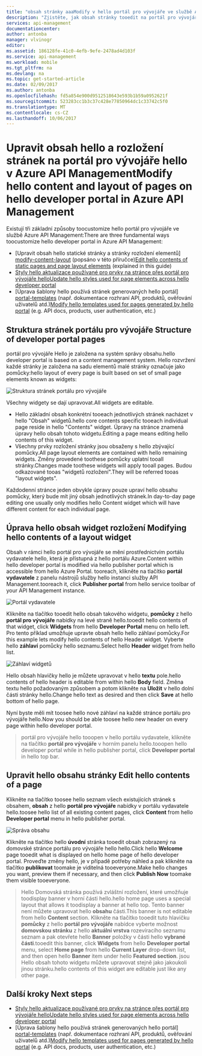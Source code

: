 ```yaml
---
title: "obsah stránky aaaModify v hello portál pro vývojáře ve službě Azure API Management | Microsoft Docs"
description: "Zjistěte, jak obsah stránky tooedit na portál pro vývojáře hello v Azure API Management."
services: api-management
documentationcenter: 
author: antonba
manager: vlvinogr
editor: 
ms.assetid: 186128fe-41c0-4efb-9efe-2478ad4d103f
ms.service: api-management
ms.workload: mobile
ms.tgt_pltfrm: na
ms.devlang: na
ms.topic: get-started-article
ms.date: 02/09/2017
ms.author: antonba
ms.openlocfilehash: fd5a854e900d9512518643e593b1b59a0952621f
ms.sourcegitcommit: 523283cc1b3c37c428e77850964dc1c33742c5f0
ms.translationtype: MT
ms.contentlocale: cs-CZ
ms.lasthandoff: 10/06/2017
---
```

# <a name="modify-hello-content-and-layout-of-pages-on-hello-developer-portal-in-azure-api-management"></a><span data-ttu-id="e0c69-103">Upravit obsah hello a rozložení stránek na portál pro vývojáře hello v Azure API Management</span><span class="sxs-lookup"><span data-stu-id="e0c69-103">Modify hello content and layout of pages on hello developer portal in Azure API Management</span></span>
<span data-ttu-id="e0c69-104">Existují tři základní způsoby toocustomize hello portál pro vývojáře ve službě Azure API Management:</span><span class="sxs-lookup"><span data-stu-id="e0c69-104">There are three fundamental ways toocustomize hello developer portal in Azure API Management:</span></span>

* <span data-ttu-id="e0c69-105">[Upravit obsah hello statické stránky a stránky rozložení elementů] [ modify-content-layout] (popsáno v této příručce)</span><span class="sxs-lookup"><span data-stu-id="e0c69-105">[Edit hello contents of static pages and page layout elements][modify-content-layout] (explained in this guide)</span></span>
* <span data-ttu-id="e0c69-106">[Styly hello aktualizace používané pro prvky na stránce přes portál pro vývojáře hello][customize-styles]</span><span class="sxs-lookup"><span data-stu-id="e0c69-106">[Update hello styles used for page elements across hello developer portal][customize-styles]</span></span>
* <span data-ttu-id="e0c69-107">[Úprava šablony hello používá stránek generovaných hello portál] [ portal-templates] (např. dokumentace rozhraní API, produktů, ověřování uživatelů atd.)</span><span class="sxs-lookup"><span data-stu-id="e0c69-107">[Modify hello templates used for pages generated by hello portal][portal-templates] (e.g. API docs, products, user authentication, etc.)</span></span>

## <span data-ttu-id="e0c69-108"><a name="page-structure"></a>Struktura stránek portálu pro vývojáře</span><span class="sxs-lookup"><span data-stu-id="e0c69-108"><a name="page-structure"> </a>Structure of developer portal pages</span></span>

<span data-ttu-id="e0c69-109">portál pro vývojáře Hello je založena na systém správy obsahu.</span><span class="sxs-lookup"><span data-stu-id="e0c69-109">hello developer portal is based on a content management system.</span></span> <span data-ttu-id="e0c69-110">Hello rozvržení každé stránky je založena na sadu elementů malé stránky označuje jako pomůcky:</span><span class="sxs-lookup"><span data-stu-id="e0c69-110">hello layout of every page is built based on set of small page elements known as widgets:</span></span>

![Struktura stránek portálu pro vývojáře][api-management-customization-widget-structure]

<span data-ttu-id="e0c69-112">Všechny widgety se dají upravovat.</span><span class="sxs-lookup"><span data-stu-id="e0c69-112">All widgets are editable.</span></span> 
* <span data-ttu-id="e0c69-113">Hello základní obsah konkrétní tooeach jednotlivých stránek nacházet v hello "Obsah" widgetů.</span><span class="sxs-lookup"><span data-stu-id="e0c69-113">hello core contents specific tooeach individual page reside in hello "Contents" widget.</span></span> <span data-ttu-id="e0c69-114">Úpravy na stránce znamená úpravy hello obsah tohoto widgetu.</span><span class="sxs-lookup"><span data-stu-id="e0c69-114">Editing a page means editing hello contents of this widget.</span></span>
* <span data-ttu-id="e0c69-115">Všechny prvky rozložení stránky jsou obsaženy s hello zbývající pomůcky.</span><span class="sxs-lookup"><span data-stu-id="e0c69-115">All page layout elements are contained with hello remaining widgets.</span></span> <span data-ttu-id="e0c69-116">Změny provedené toothese pomůcky uplatní tooall stránky.</span><span class="sxs-lookup"><span data-stu-id="e0c69-116">Changes made toothese widgets will apply tooall pages.</span></span> <span data-ttu-id="e0c69-117">Budou odkazované tooas "widgetů rozložení".</span><span class="sxs-lookup"><span data-stu-id="e0c69-117">They will be referred tooas "layout widgets".</span></span>

<span data-ttu-id="e0c69-118">Každodenní stránce jeden obvykle úpravy pouze upraví hello obsahu pomůcky, který bude mít jiný obsah jednotlivých stránek.</span><span class="sxs-lookup"><span data-stu-id="e0c69-118">In day-to-day page editing one usually only modifies hello Content widget which will have different content for each individual page.</span></span>

## <span data-ttu-id="e0c69-119"><a name="modify-layout-widget"></a>Úprava hello obsah widget rozložení</span><span class="sxs-lookup"><span data-stu-id="e0c69-119"><a name="modify-layout-widget"> </a>Modifying hello contents of a layout widget</span></span>

<span data-ttu-id="e0c69-120">Obsah v rámci hello portál pro vývojáře se mění prostřednictvím portálu vydavatele hello, která je přístupná z hello portálu Azure.</span><span class="sxs-lookup"><span data-stu-id="e0c69-120">Content within hello developer portal is modified via hello publisher portal which is accessible from hello Azure Portal.</span></span> <span data-ttu-id="e0c69-121">tooreach, klikněte na tlačítko **portál vydavatele** z panelu nástrojů služby hello instanci služby API Management.</span><span class="sxs-lookup"><span data-stu-id="e0c69-121">tooreach it, click **Publisher portal** from hello service toolbar of your API Management instance.</span></span>

![Portál vydavatele][api-management-management-console]

<span data-ttu-id="e0c69-123">Klikněte na tlačítko tooedit hello obsah takového widgetu, **pomůcky** z hello **portál pro vývojáře** nabídky na levé straně hello.</span><span class="sxs-lookup"><span data-stu-id="e0c69-123">tooedit hello contents of that widget, click **Widgets** from hello **Developer Portal** menu on hello left.</span></span> <span data-ttu-id="e0c69-124">Pro tento příklad umožňuje upravte obsah hello hello záhlaví pomůcky.</span><span class="sxs-lookup"><span data-stu-id="e0c69-124">For this example lets modify hello contents of hello Header widget.</span></span> <span data-ttu-id="e0c69-125">Vyberte hello **záhlaví** pomůcky hello seznamu.</span><span class="sxs-lookup"><span data-stu-id="e0c69-125">Select hello **Header** widget from hello list.</span></span>

![Záhlaví widgetů][api-management-widgets-header]

<span data-ttu-id="e0c69-127">Hello obsah hlavičky hello je můžete upravovat v hello **textu** pole.</span><span class="sxs-lookup"><span data-stu-id="e0c69-127">hello contents of hello header is editable from within hello **Body** field.</span></span> <span data-ttu-id="e0c69-128">Změna textu hello požadovaným způsobem a potom klikněte na **Uložit** v hello dolní části stránky hello.</span><span class="sxs-lookup"><span data-stu-id="e0c69-128">Change hello text as desired and then click **Save** at hello bottom of hello page.</span></span>

<span data-ttu-id="e0c69-129">Nyní byste měli mít toosee hello nové záhlaví na každé stránce portálu pro vývojáře hello.</span><span class="sxs-lookup"><span data-stu-id="e0c69-129">Now you should be able toosee hello new header on every page within hello developer portal.</span></span>

> <span data-ttu-id="e0c69-130">portál pro vývojáře hello tooopen v hello portálu vydavatele, klikněte na tlačítko **portál pro vývojáře** v horním panelu hello.</span><span class="sxs-lookup"><span data-stu-id="e0c69-130">tooopen hello developer portal while in hello publisher portal, click **Developer portal** in hello top bar.</span></span>
> 
> 

## <span data-ttu-id="e0c69-131"><a name="edit-page-contents"></a>Upravit hello obsahu stránky</span><span class="sxs-lookup"><span data-stu-id="e0c69-131"><a name="edit-page-contents"> </a>Edit hello contents of a page</span></span>

<span data-ttu-id="e0c69-132">Klikněte na tlačítko toosee hello seznam všech existujících stránek s obsahem, **obsah** z hello **portál pro vývojáře** nabídky v portálu vydavatele hello.</span><span class="sxs-lookup"><span data-stu-id="e0c69-132">toosee hello list of all existing content pages, click **Content** from hello **Developer portal** menu in hello publisher portal.</span></span>

![Správa obsahu][api-management-customization-manage-content]

<span data-ttu-id="e0c69-134">Klikněte na tlačítko hello **úvodní** stránka tooedit obsah zobrazený na domovské stránce portálu pro vývojáře hello hello.</span><span class="sxs-lookup"><span data-stu-id="e0c69-134">Click hello **Welcome** page tooedit what is displayed on hello home page of hello developer portal.</span></span> <span data-ttu-id="e0c69-135">Proveďte změny hello, je v případě potřeby náhled a pak klikněte na tlačítko **publikovat** toomake je viditelná tooeveryone.</span><span class="sxs-lookup"><span data-stu-id="e0c69-135">Make hello changes you want, preview them if necessary, and then click **Publish Now** toomake them visible tooeveryone.</span></span>

> <span data-ttu-id="e0c69-136">Hello Domovská stránka používá zvláštní rozložení, které umožňuje toodisplay banner v horní části hello.</span><span class="sxs-lookup"><span data-stu-id="e0c69-136">hello home page uses a special layout that allows it toodisplay a banner at hello top.</span></span> <span data-ttu-id="e0c69-137">Tento banner není můžete upravovat hello **obsahu** části.</span><span class="sxs-lookup"><span data-stu-id="e0c69-137">This banner is not editable from hello **Content** section.</span></span> <span data-ttu-id="e0c69-138">Klikněte na tlačítko tooedit tuto hlavičku **pomůcky** z hello **portál pro vývojáře** nabídce vyberte možnost **domovskou stránku** z hello **aktuální vrstva** rozevíracího seznamu seznam a pak otevřete hello **Banner** položky v části hello **vybrané části**.</span><span class="sxs-lookup"><span data-stu-id="e0c69-138">tooedit this banner, click **Widgets** from hello **Developer portal** menu, select **Home page** from hello **Current Layer** drop-down list, and then open hello **Banner** item under hello **Featured section**.</span></span> <span data-ttu-id="e0c69-139">jsou Hello obsah tohoto widgetu můžete upravovat stejně jako jakoukoli jinou stránku.</span><span class="sxs-lookup"><span data-stu-id="e0c69-139">hello contents of this widget are editable just like any other page.</span></span>
> 
> 

## <span data-ttu-id="e0c69-140"><a name="next-steps"></a>Další kroky</span><span class="sxs-lookup"><span data-stu-id="e0c69-140"><a name="next-steps"> </a>Next steps</span></span>
* <span data-ttu-id="e0c69-141">[Styly hello aktualizace používané pro prvky na stránce přes portál pro vývojáře hello][customize-styles]</span><span class="sxs-lookup"><span data-stu-id="e0c69-141">[Update hello styles used for page elements across hello developer portal][customize-styles]</span></span>
* <span data-ttu-id="e0c69-142">[Úprava šablony hello používá stránek generovaných hello portál] [ portal-templates] (např. dokumentace rozhraní API, produktů, ověřování uživatelů atd.)</span><span class="sxs-lookup"><span data-stu-id="e0c69-142">[Modify hello templates used for pages generated by hello portal][portal-templates] (e.g. API docs, products, user authentication, etc.)</span></span>

[Structure of developer portal pages]: #page-structure
[Modifying hello contents of a layout widget]: #modify-layout-widget
[Edit hello contents of a page]: #edit-page-contents
[Next steps]: #next-steps

[modify-content-layout]: api-management-modify-content-layout.md
[customize-styles]: api-management-customize-styles.md
[portal-templates]: api-management-developer-portal-templates.md

[api-management-customization-widget-structure]: ./media/api-management-modify-content-layout/portal-widget-structure.png
[api-management-management-console]: ./media/api-management-modify-content-layout/api-management-management-console.png
[api-management-widgets-header]: ./media/api-management-modify-content-layout/api-management-widgets-header.png
[api-management-customization-manage-content]: ./media/api-management-modify-content-layout/api-management-customization-manage-content.png
